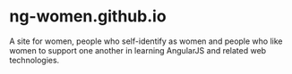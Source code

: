 ng-women.github.io
==================

A site for women, people who self-identify as women and people who like women to support one another in learning AngularJS and related web technologies.
